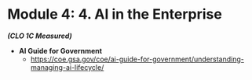 # **Module 4: 4.	AI in the Enterprise** 
***(CLO 1C Measured)***

* **AI Guide for Government**
  * https://coe.gsa.gov/coe/ai-guide-for-government/understanding-managing-ai-lifecycle/ 

